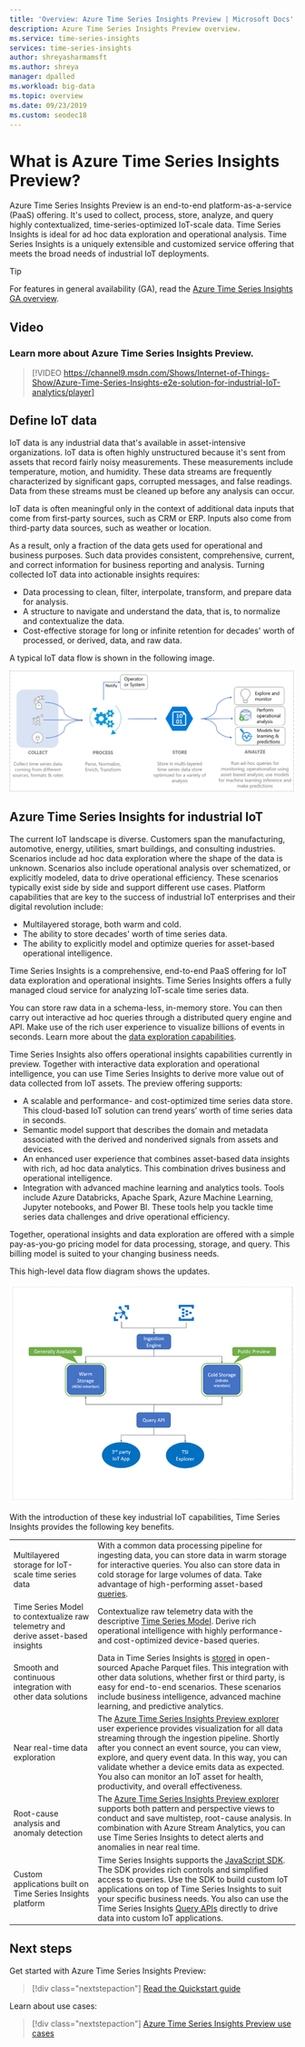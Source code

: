 ```yaml
---
title: 'Overview: Azure Time Series Insights Preview | Microsoft Docs'
description: Azure Time Series Insights Preview overview.
ms.service: time-series-insights
services: time-series-insights
author: shreyasharmamsft
ms.author: shreya
manager: dpalled
ms.workload: big-data
ms.topic: overview
ms.date: 09/23/2019
ms.custom: seodec18
---
```


# What is Azure Time Series Insights Preview?

Azure Time Series Insights Preview is an end-to-end platform-as-a-service (PaaS) offering. It's used to collect, process, store, analyze, and query highly contextualized, time-series-optimized IoT-scale data. Time Series Insights is ideal for ad hoc data exploration and operational analysis. Time Series Insights is a uniquely extensible and customized service offering that meets the broad needs of industrial IoT deployments.

> [!TIP]
> For features in general availability (GA), read the [Azure Time Series Insights GA overview](time-series-insights-overview.md).

## Video

### Learn more about Azure Time Series Insights Preview. </br>

> [!VIDEO https://channel9.msdn.com/Shows/Internet-of-Things-Show/Azure-Time-Series-Insights-e2e-solution-for-industrial-IoT-analytics/player]

## Define IoT data

IoT data is any industrial data that's available in asset-intensive organizations. IoT data is often highly unstructured because it's sent from assets that record fairly noisy measurements. These measurements include temperature, motion, and humidity. These data streams are frequently characterized by significant gaps, corrupted messages, and false readings. Data from these streams must be cleaned up before any analysis can occur.

IoT data is often meaningful only in the context of additional data inputs that come from first-party sources, such as CRM or ERP. Inputs also come from third-party data sources, such as weather or location.

As a result, only a fraction of the data gets used for operational and business purposes. Such data provides consistent, comprehensive, current, and correct information for business reporting and analysis. Turning collected IoT data into actionable insights requires:

* Data processing to clean, filter, interpolate, transform, and prepare data for analysis.
* A structure to navigate and understand the data, that is, to normalize and contextualize the data.
* Cost-effective storage for long or infinite retention for decades' worth of processed, or derived, data, and raw data.

A typical IoT data flow is shown in the following image.

  ![IoT data flow][1]

## Azure Time Series Insights for industrial IoT

The current IoT landscape is diverse. Customers span the manufacturing, automotive, energy, utilities, smart buildings, and consulting industries. Scenarios include ad hoc data exploration where the shape of the data is unknown. Scenarios also include operational analysis over schematized, or explicitly modeled, data to drive operational efficiency. These scenarios typically exist side by side and support different use cases. Platform capabilities that are key to the success of industrial IoT enterprises and their digital revolution include:

- Multilayered storage, both warm and cold.
- The ability to store decades' worth of time series data.
- The ability to explicitly model and optimize queries for asset-based operational intelligence.

Time Series Insights is a comprehensive, end-to-end PaaS offering for IoT data exploration and operational insights. Time Series Insights offers a fully managed cloud service for analyzing IoT-scale time series data.

You can store raw data in a schema-less, in-memory store. You can then carry out interactive ad hoc queries through a distributed query engine and API. Make use of the rich user experience to visualize billions of events in seconds. Learn more about the [data exploration capabilities](./time-series-insights-overview.md).

Time Series Insights also offers operational insights capabilities currently in preview. Together with interactive data exploration and operational intelligence, you can use Time Series Insights to derive more value out of data collected from IoT assets. The preview offering supports:

* A scalable and performance- and cost-optimized time series data store. This cloud-based IoT solution can trend years’ worth of time series data in seconds.
* Semantic model support that describes the domain and metadata associated with the derived and nonderived signals from assets and devices.
* An enhanced user experience that combines asset-based data insights with rich, ad hoc data analytics. This combination drives business and operational intelligence.
* Integration with advanced machine learning and analytics tools. Tools include Azure Databricks, Apache Spark, Azure Machine Learning, Jupyter notebooks, and Power BI. These tools help you tackle time series data challenges and drive operational efficiency.

Together, operational insights and data exploration are offered with a simple pay-as-you-go pricing model for data processing, storage, and query. This billing model is suited to your changing business needs.

This high-level data flow diagram shows the updates.

  ![Key capabilities][2]

With the introduction of these key industrial IoT capabilities, Time Series Insights provides the following key benefits.

| | |
| ---| ---|
| Multilayered storage for IoT-scale time series data | With a common data processing pipeline for ingesting data, you can store data in warm storage for interactive queries. You also can store data in cold storage for large volumes of data. Take advantage of high-performing asset-based [queries](./time-series-insights-update-tsq.md). |
| Time Series Model to contextualize raw telemetry and derive asset-based insights | Contextualize raw telemetry data with the descriptive [Time Series Model](./time-series-insights-update-tsm.md). Derive rich operational intelligence with highly performance- and cost-optimized device-based queries. |
| Smooth and continuous integration with other data solutions | Data in Time Series Insights is [stored](./time-series-insights-update-storage-ingress.md) in open-sourced Apache Parquet files. This integration with other data solutions, whether first or third party, is easy for end-to-end scenarios. These scenarios include business intelligence, advanced machine learning, and predictive analytics. |
| Near real-time data exploration | The [Azure Time Series Insights Preview explorer](./time-series-insights-update-explorer.md) user experience provides visualization for all data streaming through the ingestion pipeline. Shortly after you connect an event source, you can view, explore, and query event data. In this way, you can validate whether a device emits data as expected. You also can monitor an IoT asset for health, productivity, and overall effectiveness. |
| Root-cause analysis and anomaly detection | The [Azure Time Series Insights Preview explorer](./time-series-insights-update-explorer.md) supports both pattern and perspective views to conduct and save multistep, root-cause analysis. In combination with Azure Stream Analytics, you can use Time Series Insights to detect alerts and anomalies in near real time. |
| Custom applications built on Time Series Insights platform | Time Series Insights supports the [JavaScript SDK](https://github.com/microsoft/tsiclient/blob/master/docs/API.md). The SDK provides rich controls and simplified access to queries. Use the SDK to build custom IoT applications on top of Time Series Insights to suit your specific business needs. You also can use the Time Series Insights [Query APIs](./time-series-insights-update-tsq.md) directly to drive data into custom IoT applications. |

## Next steps

Get started with Azure Time Series Insights Preview:

> [!div class="nextstepaction"]
> [Read the Quickstart guide](./time-series-insights-update-quickstart.md)

Learn about use cases:

> [!div class="nextstepaction"]
> [Azure Time Series Insights Preview use cases](./time-series-insights-update-use-cases.md)

<!-- Images -->
[1]: media/v2-update-overview/overview-one.png
[2]: media/v2-update-overview/overview-two.png
